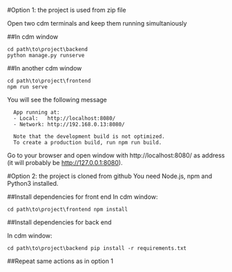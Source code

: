 #Option 1: the project is used from zip file

Open two cdm terminals and keep them running  simultaniously 

##In cdm window
```
cd path\to\project\backend 
python manage.py runserve
```

##In another cdm window
```
cd path\to\project\frontend
npm run serve
```

You will see the following message
```
  App running at:
  - Local:   http://localhost:8080/
  - Network: http://192.168.0.13:8080/

  Note that the development build is not optimized.
  To create a production build, run npm run build.
```
Go to your browser and open window with http://localhost:8080/ as address (it will probably be http://127.0.0.1:8080).

#Option 2: the project is cloned from github
You need Node.js, npm and Python3 installed.

##Install dependencies for front end
In cdm window:
```
cd path\to\project\frontend npm install
```

##Install dependencies for back end

In cdm window:
```
cd path\to\project\backend pip install -r requirements.txt
```

##Repeat same actions as in option 1